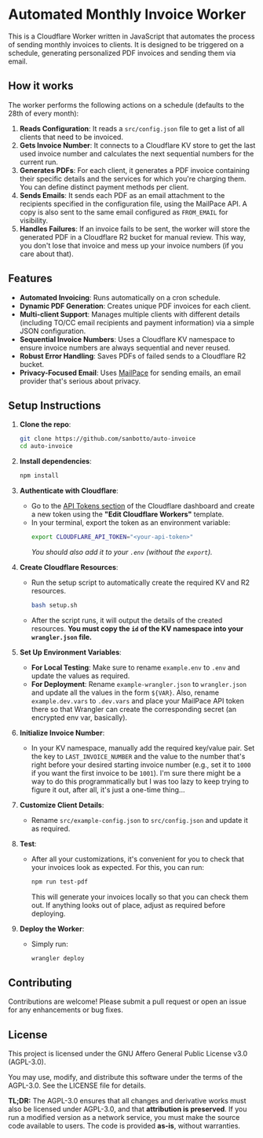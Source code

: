 # Automated Monthly Invoice Worker

This is a Cloudflare Worker written in JavaScript that automates the process of sending monthly invoices to clients. It is designed to be triggered on a schedule, generating personalized PDF invoices and sending them via email.

## How it works

The worker performs the following actions on a schedule (defaults to the 28th of every month):

1. **Reads Configuration**: It reads a `src/config.json` file to get a list of all clients that need to be invoiced.
2. **Gets Invoice Number**: It connects to a Cloudflare KV store to get the last used invoice number and calculates the next sequential numbers for the current run.
3. **Generates PDFs**: For each client, it generates a PDF invoice containing their specific details and the services for which you're charging them. You can define distinct payment methods per client.
4. **Sends Emails**: It sends each PDF as an email attachment to the recipients specified in the configuration file, using the MailPace API. A copy is also sent to the same email configured as `FROM_EMAIL` for visibility.
5. **Handles Failures**: If an invoice fails to be sent, the worker will store the generated PDF in a Cloudflare R2 bucket for manual review. This way, you don't lose that invoice and mess up your invoice numbers (if you care about that).

## Features

- **Automated Invoicing**: Runs automatically on a cron schedule.
- **Dynamic PDF Generation**: Creates unique PDF invoices for each client.
- **Multi-client Support**: Manages multiple clients with different details (including TO/CC email recipients and payment information) via a simple JSON configuration.
- **Sequential Invoice Numbers**: Uses a Cloudflare KV namespace to ensure invoice numbers are always sequential and never reused.
- **Robust Error Handling**: Saves PDFs of failed sends to a Cloudflare R2 bucket.
- **Privacy-Focused Email**: Uses [MailPace](https://mailpace.com/) for sending emails, an email provider that's serious about privacy.

## Setup Instructions

1. **Clone the repo**:
    ```bash
    git clone https://github.com/sanbotto/auto-invoice
    cd auto-invoice
    ```

2. **Install dependencies**:
    ```bash
    npm install
    ```

3. **Authenticate with Cloudflare**:
    - Go to the [API Tokens section](https://dash.cloudflare.com/profile/api-tokens) of the Cloudflare dashboard and create a new token using the **"Edit Cloudflare Workers"** template.
    - In your terminal, export the token as an environment variable:
      ```bash
      export CLOUDFLARE_API_TOKEN="<your-api-token>"
      ```
      _You should also add it to your `.env` (without the `export`)._

4. **Create Cloudflare Resources**:
    - Run the setup script to automatically create the required KV and R2 resources.
      ```bash
      bash setup.sh
      ```
    - After the script runs, it will output the details of the created resources. **You must copy the `id` of the KV namespace into your `wrangler.json` file.**

5. **Set Up Environment Variables**:
    - **For Local Testing**: Make sure to rename `example.env` to `.env` and update the values as required.
    - **For Deployment**: Rename `example-wrangler.json` to `wrangler.json` and update all the values in the form `${VAR}`. Also, rename `example.dev.vars` to `.dev.vars` and place your MailPace API token there so that Wrangler can create the corresponding secret (an encrypted env var, basically).

6. **Initialize Invoice Number**:
    - In your KV namespace, manually add the required key/value pair. Set the key to `LAST_INVOICE_NUMBER` and the value to the number that's right before your desired starting invoice number (e.g., set it to `1000` if you want the first invoice to be `1001`). I'm sure there might be a way to do this programmatically but I was too lazy to keep trying to figure it out, after all, it's just a one-time thing...

7. **Customize Client Details**:
    - Rename `src/example-config.json` to `src/config.json` and update it as required.

8. **Test**:
    - After all your customizations, it's convenient for you to check that your invoices look as expected. For this, you can run:
      ```bash
      npm run test-pdf
      ```
      This will generate your invoices locally so that you can check them out. If anything looks out of place, adjust as required before deploying.

9. **Deploy the Worker**:
    - Simply run:
      ```bash
      wrangler deploy
      ```

## Contributing

Contributions are welcome! Please submit a pull request or open an issue for any enhancements or bug fixes.

## License

This project is licensed under the GNU Affero General Public License v3.0 (AGPL-3.0).

You may use, modify, and distribute this software under the terms of the AGPL-3.0. See the LICENSE file for details.

**TL;DR:** The AGPL-3.0 ensures that all changes and derivative works must also be licensed under AGPL-3.0, and that **attribution is preserved**. If you run a modified version as a network service, you must make the source code available to users. The code is provided **as-is**, without warranties.
